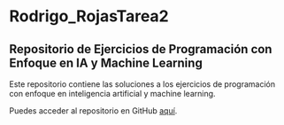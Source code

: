 # Rodrigo_RojasTarea2


## Repositorio de Ejercicios de Programación con Enfoque en IA y Machine Learning


Este repositorio contiene las soluciones a los ejercicios de programación con enfoque en inteligencia artificial y machine learning.

Puedes acceder al repositorio en GitHub [aquí](https://github.com/Rodrivdlc/Rodrigo_RojasTarea2.git).
